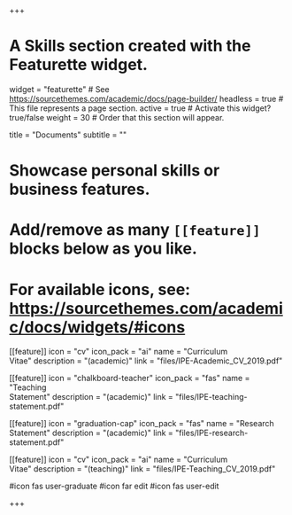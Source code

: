 +++
# A Skills section created with the Featurette widget.
widget = "featurette"  # See https://sourcethemes.com/academic/docs/page-builder/
headless = true  # This file represents a page section.
active = true  # Activate this widget? true/false
weight = 30  # Order that this section will appear.

title = "Documents"
subtitle = ""

# Showcase personal skills or business features.
#
# Add/remove as many `[[feature]]` blocks below as you like.
#
# For available icons, see: https://sourcethemes.com/academic/docs/widgets/#icons

[[feature]]
  icon = "cv"
  icon_pack = "ai"
  name = "Curriculum <br/> Vitae"
  description = "(academic)"
  link = "files/IPE-Academic_CV_2019.pdf"

[[feature]]
  icon = "chalkboard-teacher"
  icon_pack = "fas"
  name = "Teaching <br/> Statement"
  description = "(academic)"
  link = "files/IPE-teaching-statement.pdf"

[[feature]]
  icon = "graduation-cap"
  icon_pack = "fas"
  name = "Research <br/> Statement"
  description = "(academic)"
  link = "files/IPE-research-statement.pdf"

[[feature]]
  icon = "cv"
  icon_pack = "ai"
  name = "Curriculum <br/> Vitae"
  description = "(teaching)"
  link = "files/IPE-Teaching_CV_2019.pdf"

#icon fas  user-graduate
#icon far  edit
#icon fas  user-edit

+++



